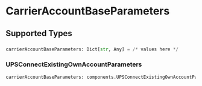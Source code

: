 # CarrierAccountBaseParameters


## Supported Types

### 

```python
carrierAccountBaseParameters: Dict[str, Any] = /* values here */
```

### UPSConnectExistingOwnAccountParameters

```python
carrierAccountBaseParameters: components.UPSConnectExistingOwnAccountParameters = /* values here */
```

